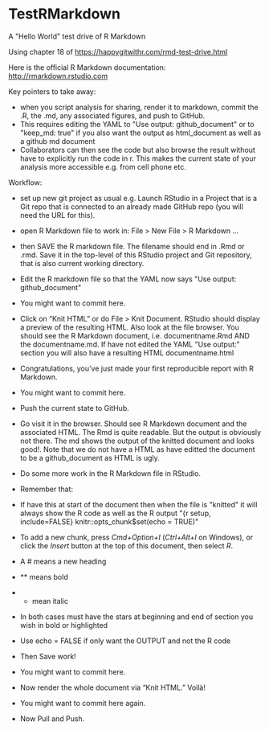 # TestRMarkdown
A "Hello World" test drive of R Markdown


Using chapter 18 of https://happygitwithr.com/rmd-test-drive.html

Here is the official R Markdown documentation: http://rmarkdown.rstudio.com


Key pointers to take away:
- when you script analysis for sharing, render it to markdown, commit the .R, the .md, any associated figures, and push to GitHub. 
- This requires editing the YAML to "Use output: github_document" or to "keep_md: true" if you also want the output as html_document as well as a github md document
- Collaborators can then see the code but also browse the result without have to explicitly run the code in r. This makes the current state of your analysis more accessible e.g. from cell phone etc.


Workflow:
- set up new git project as usual e.g. Launch RStudio in a Project that is a Git repo that is connected to an already made GitHub repo (you will need the URL for this).
- open R Markdown file to work in: File > New File > R Markdown …
- then SAVE the R markdown file. The filename should end in .Rmd or .rmd. Save it in the top-level of this RStudio project and Git repository, that is also current working directory.
- Edit the R markdown file so that the YAML now says "Use output: github_document"
- You might want to commit here.
- Click on “Knit HTML” or do File > Knit Document. RStudio should display a preview of the resulting HTML. Also look at the file browser. You should see the R Markdown document, i.e. documentname.Rmd AND the documentname.md. If have not edited the YAML "Use output:" section you will also have a resulting HTML documentname.html 
- Congratulations, you’ve just made your first reproducible report with R Markdown.
- You might want to commit here.
- Push the current state to GitHub.
- Go visit it in the browser. Should see R Markdown document and the associated HTML. The Rmd is quite readable. But the output is obviously not there. The md shows the output of the knitted document and looks good!. Note that we do not have a HTML as have editted the document to be a github_document as HTML is ugly.
- Do some more work in the R Markdown file in RStudio. 


- Remember that:
- If have this at start of the document then when the file is "knitted" it will always show the R code as well as the R output "{r setup, include=FALSE} knitr::opts_chunk$set(echo = TRUE)"
-  To add a new chunk, press *Cmd+Option+I* (*Ctrl+Alt+I* on Windows), or click the *Insert* button at the top of this document, then select *R*. 
-  A # means a new heading
-  ** means bold
-  * mean italic
-  In both cases must have the stars at beginning and end of section you wish in bold or highlighted
-  Use echo = FALSE if only want the OUTPUT and not the R code
-  Then Save work!
- You might want to commit here.
- Now render the whole document via “Knit HTML.” Voilà!
- You might want to commit here again.
- Now Pull and Push.
